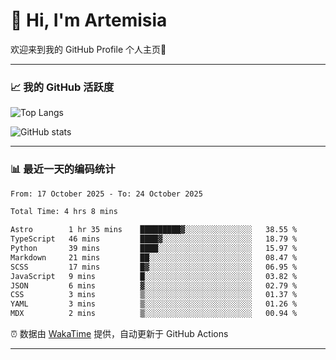 # 👋 Hi, I'm Artemisia  

欢迎来到我的 GitHub Profile 个人主页🎉  

---

### 📈 我的 GitHub 活跃度

![Top Langs](https://github-readme-stats.vercel.app/api/top-langs/?username=artemisia1107&layout=compact&theme=radical)

![GitHub stats](https://github-readme-stats.vercel.app/api?username=artemisia1107&show_icons=true&theme=radical)

---

### 📊 最近一天的编码统计  


<!--START_SECTION:waka-->

```txt
From: 17 October 2025 - To: 24 October 2025

Total Time: 4 hrs 8 mins

Astro        1 hr 35 mins    █████████▓░░░░░░░░░░░░░░░   38.55 %
TypeScript   46 mins         ████▓░░░░░░░░░░░░░░░░░░░░   18.79 %
Python       39 mins         ████░░░░░░░░░░░░░░░░░░░░░   15.97 %
Markdown     21 mins         ██░░░░░░░░░░░░░░░░░░░░░░░   08.47 %
SCSS         17 mins         █▓░░░░░░░░░░░░░░░░░░░░░░░   06.95 %
JavaScript   9 mins          █░░░░░░░░░░░░░░░░░░░░░░░░   03.82 %
JSON         6 mins          ▓░░░░░░░░░░░░░░░░░░░░░░░░   02.79 %
CSS          3 mins          ▒░░░░░░░░░░░░░░░░░░░░░░░░   01.37 %
YAML         3 mins          ▒░░░░░░░░░░░░░░░░░░░░░░░░   01.26 %
MDX          2 mins          ▒░░░░░░░░░░░░░░░░░░░░░░░░   00.94 %
```

<!--END_SECTION:waka-->


⏰ 数据由 [WakaTime](https://wakatime.com/) 提供，自动更新于 GitHub Actions

---

